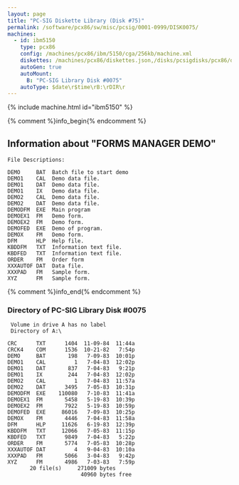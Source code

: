 ```yaml
---
layout: page
title: "PC-SIG Diskette Library (Disk #75)"
permalink: /software/pcx86/sw/misc/pcsig/0001-0999/DISK0075/
machines:
  - id: ibm5150
    type: pcx86
    config: /machines/pcx86/ibm/5150/cga/256kb/machine.xml
    diskettes: /machines/pcx86/diskettes.json,/disks/pcsigdisks/pcx86/diskettes.json
    autoGen: true
    autoMount:
      B: "PC-SIG Library Disk #0075"
    autoType: $date\r$time\rB:\rDIR\r
---
```


{% include machine.html id="ibm5150" %}

{% comment %}info_begin{% endcomment %}

## Information about "FORMS MANAGER DEMO"

    File Descriptions:
    
    DEMO     BAT  Batch file to start demo
    DEMO1    CAL  Demo data file.
    DEMO1    DAT  Demo data file.
    DEMO1    IX   Demo data file.
    DEMO2    CAL  Demo data file.
    DEMO2    DAT  Demo data file.
    DEMODFM  EXE  Main program
    DEMOEX1  FM   Demo form.
    DEMOEX2  FM   Demo form.
    DEMOFED  EXE  Demo of program.
    DEMOX    FM   Demo form.
    DFM      HLP  Help file.
    KBDDFM   TXT  Information text file.
    KBDFED   TXT  Information text file.
    ORDER    FM   Order form
    XXXAUTOF DAT  Data file.
    XXXPAD   FM   Sample form.
    XYZ      FM   Sample form.
{% comment %}info_end{% endcomment %}


### Directory of PC-SIG Library Disk #0075

     Volume in drive A has no label
     Directory of A:\

    CRC      TXT      1404  11-09-84  11:44a
    CRCK4    COM      1536  10-21-82   7:54p
    DEMO     BAT       198   7-09-83  10:01p
    DEMO1    CAL         1   7-04-83  12:02p
    DEMO1    DAT       837   7-04-83   9:21p
    DEMO1    IX        244   7-04-83  12:02p
    DEMO2    CAL         1   7-04-83  11:57a
    DEMO2    DAT      3495   7-05-83  10:31p
    DEMODFM  EXE    110080   7-10-83  11:41a
    DEMOEX1  FM       5458   5-19-83  10:39p
    DEMOEX2  FM       7922   5-19-83  10:59p
    DEMOFED  EXE     86016   7-09-83  10:25p
    DEMOX    FM       4446   7-04-83  11:58a
    DFM      HLP     11626   6-19-83  12:39p
    KBDDFM   TXT     12066   7-05-83  11:15p
    KBDFED   TXT      9849   7-04-83   5:22p
    ORDER    FM       5774   7-05-83  10:28p
    XXXAUTOF DAT         4   9-04-83  10:10a
    XXXPAD   FM       5066   3-04-83   9:42p
    XYZ      FM       4986   7-03-83   7:59p
           20 file(s)     271009 bytes
                           40960 bytes free
